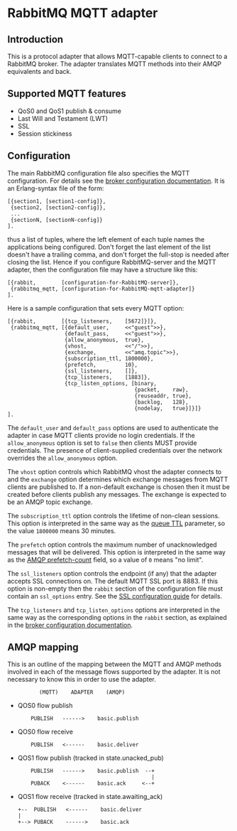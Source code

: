 # RabbitMQ MQTT adapter

## Introduction

This is a protocol adapter that allows MQTT-capable clients to
connect to a RabbitMQ broker. The adapter translates MQTT
methods into their AMQP equivalents and back.

## Supported MQTT features

* QoS0 and QoS1 publish & consume
* Last Will and Testament (LWT)
* SSL
* Session stickiness

## Configuration

The main RabbitMQ configuration file also specifies the MQTT
configuration. For details see the [broker configuration documentation](http://www.rabbitmq.com/configure.html).
It is an Erlang-syntax file of the form:

    [{section1, [section1-config]},
     {section2, [section2-config]},
     ...
     {sectionN, [sectionN-config]}
    ].

thus a list of tuples, where the left element of each tuple names the
applications being configured. Don't forget the last element of the
list doesn't have a trailing comma, and don't forget the full-stop is
needed after closing the list. Hence if you configure RabbitMQ-server
and the MQTT adapter, then the configuration file may have a
structure like this:

    [{rabbit,        [configuration-for-RabbitMQ-server]},
     {rabbitmq_mqtt, [configuration-for-RabbitMQ-mqtt-adapter]}
    ].

Here is a sample configuration that sets every MQTT option:

    [{rabbit,        [{tcp_listeners,    [5672]}]},
     {rabbitmq_mqtt, [{default_user,     <<"guest">>},
                      {default_pass,     <<"guest">>},
                      {allow_anonymous,  true},
                      {vhost,            <<"/">>},
                      {exchange,         <<"amq.topic">>},
                      {subscription_ttl, 1800000},
                      {prefetch,         10},
                      {ssl_listeners,    []},
                      {tcp_listeners,    [1883]},
                      {tcp_listen_options, [binary,
                                            {packet,    raw},
                                            {reuseaddr, true},
                                            {backlog,   128},
                                            {nodelay,   true}]}]}
    ].

The `default_user` and `default_pass` options are used to authenticate
the adapter in case MQTT clients provide no login credentials. If the
`allow_anonymous` option is set to `false` then clients MUST provide credentials.
The presence of client-supplied credentials over the network overrides
the `allow_anonymous` option.

The `vhost` option controls which RabbitMQ vhost the adapter connects to and the
`exchange` option determines which exchange messages from MQTT clients are published
to. If a non-default exchange is chosen then it must be created before clients
publish any messages. The exchange is expected to be an AMQP topic exchange.

The `subscription_ttl` option controls the lifetime of non-clean sessions. This
option is interpreted in the same way as the [queue TTL](http://www.rabbitmq.com/ttl.html#queue-ttl)
parameter, so the value `1800000` means 30 minutes.

The `prefetch` option controls the maximum number of unacknowledged messages that
will be delivered. This option is interpreted in the same way as the [AMQP prefetch-count](http://www.rabbitmq.com/amqp-0-9-1-reference.html#basic.qos.prefetch-count)
field, so a value of `0` means "no limit".

The `ssl_listeners` option controls the endpoint (if any) that the adapter accepts
SSL connections on. The default MQTT SSL port is 8883. If this option is non-empty
then the `rabbit` section of the configuration file must contain an `ssl_options`
entry. See the [SSL configuration guide](http://www.rabbitmq.com/ssl.html) for
details.

The `tcp_listeners` and `tcp_listen_options` options are interpreted in the same way
as the corresponding options in the `rabbit` section, as explained in the
[broker configuration documentation](http://www.rabbitmq.com/configure.html).

## AMQP mapping

This is an outline of the mapping between the MQTT and AMQP
methods involved in each of the message flows supported by
the adapter. It is not necessary to know this in order
to use the adapter.

              (MQTT)    ADAPTER    (AMQP)

*    QOS0 flow publish

             PUBLISH   ------>    basic.publish

*    QOS0 flow receive

             PUBLISH   <------    basic.deliver

*    QOS1 flow publish (tracked in state.unacked\_pub)

             PUBLISH   ------>    basic.publish  --+
                                                   |
             PUBACK    <------    basic.ack     <--+

*   QOS1 flow receive (tracked in state.awaiting\_ack)

        +--  PUBLISH   <------    basic.deliver
        |
        +--> PUBACK    ------>    basic.ack

